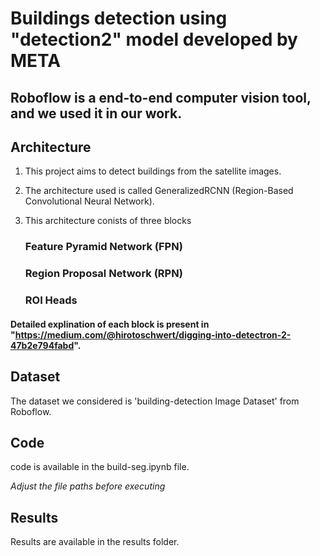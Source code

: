 # Buildings detection using "detection2" model developed by META

## Roboflow is a end-to-end computer vision tool, and we used it in our work.

## Architecture

1. This project aims to detect buildings from the satellite images.
2. The architecture used is called GeneralizedRCNN (Region-Based Convolutional Neural Network).
3. This architecture conists of three blocks

   ### Feature Pyramid Network (FPN)
   ### Region Proposal Network (RPN)
   ### ROI Heads

#### Detailed explination of each block is present in "https://medium.com/@hirotoschwert/digging-into-detectron-2-47b2e794fabd".

## Dataset

The dataset we considered is 'building-detection Image Dataset' from Roboflow.

## Code

code is available in the build-seg.ipynb file.

*Adjust the file paths before executing*

## Results
Results are available in the results folder.
